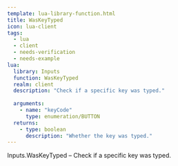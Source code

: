 ```yaml
---
template: lua-library-function.html
title: WasKeyTyped
icon: lua-client
tags:
  - lua
  - client
  - needs-verification
  - needs-example
lua:
  library: Inputs
  function: WasKeyTyped
  realm: client
  description: "Check if a specific key was typed."
  
  arguments:
    - name: "keyCode"
      type: enumeration/BUTTON
  returns:
    - type: boolean
      description: "Whether the key was typed."
---
```


<div class="lua__search__keywords">
Inputs.WasKeyTyped &#x2013; Check if a specific key was typed.
</div>
